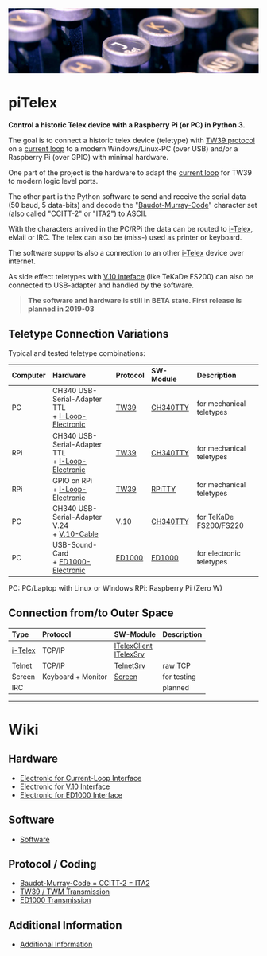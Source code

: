 <img src="img/Header.JPG" width="1024px">

# piTelex
**Control a historic Telex device with a Raspberry Pi (or PC) in Python 3.**

The goal is to connect a historic telex device (teletype) with [TW39 protocol](/wiki/README_P_TW39.md) on a [current loop](/wiki/README_HW_ILoop.md) to a modern Windows/Linux-PC (over USB) and/or a Raspberry Pi (over GPIO) with minimal hardware.

One part of the project is the hardware to adapt the [current loop](/wiki/README_HW_ILoop.md) for TW39 to modern logic level ports.

The other part is the Python software to send and receive the serial data (50 baud, 5 data-bits) and decode the "[Baudot-Murray-Code](/wiki/README_P_BMC.md)" character set (also called "CCITT-2" or "ITA2") to ASCII.

With the characters arrived in the PC/RPi the data can be routed to [i-Telex](https://www.i-telex.net), eMail or IRC. The telex can also be (miss-) used as printer or keyboard.

The software supports also a connection to an other [i-Telex](https://www.i-telex.net) device over internet.

As side effect teletypes with [V.10 inteface](/wiki/README_HW_V10.md) (like TeKaDe FS200) can also be connected to USB-adapter and handled by the software.

> **The software and hardware is still in BETA state. First release is planned in 2019-03**

## Teletype Connection Variations

Typical and tested teletype combinations:

| Computer | Hardware | Protocol | SW-Module | Description |
| :--- | :--- | :--- | :--- | :--- |
| PC | CH340 USB-Serial-Adapter TTL<br>+ [I-Loop-Electronic](/wiki/README_HW_ILoop.md) | [TW39](/wiki/README_P_TW39.md) | [CH340TTY](/wiki/README_SW_DevCH340TTY.md) | for mechanical teletypes
| RPi | CH340 USB-Serial-Adapter TTL<br>+ [I-Loop-Electronic](/wiki/README_HW_ILoop.md) | [TW39](/wiki/README_P_TW39.md) | [CH340TTY](/wiki/README_SW_DevCH340TTY.md) | for mechanical teletypes
| RPi | GPIO on RPi<br>+ [I-Loop-Electronic](/wiki/README_HW_ILoop.md) | [TW39](/wiki/README_P_TW39.md) | [RPiTTY](/wiki/README_SW_DevRPiTTY.md) | for mechanical teletypes
| PC | CH340 USB-Serial-Adapter V.24<br>+ [V.10-Cable](/wiki/README_HW_V10.md) | V.10 | [CH340TTY](/wiki/README_SW_DevCH340TTY.md) | for TeKaDe FS200/FS220
| PC | USB-Sound-Card<br>+ [ED1000-Electronic](/wiki/README_HW_ED1000.md) | [ED1000](/wiki/README_P_ED1000.md) | [ED1000](/wiki/README_SW_DevED1000.md) | for electronic teletypes

PC: PC/Laptop with Linux or Windows
RPi: Raspberry Pi (Zero W)

## Connection from/to Outer Space

| Type | Protocol | SW-Module | Description |
| :--- | :--- | :--- | :--- |
| [i-Telex]( https://www.i-telex.net/) | TCP/IP | [ITelexClient](/wiki/README_SW_DevITelexClient.md)<br>[ITelexSrv](/wiki/README_SW_DevITelexSrv.md) |
| Telnet | TCP/IP | [TelnetSrv](/wiki/README_SW_DevTelnetSrv.md) | raw TCP
| Screen | Keyboard + Monitor | [Screen](/wiki/README_SW_DevScreen.md) | for testing
| IRC | | | planned

---

# Wiki

## Hardware

 * [Electronic for Current-Loop Interface](/wiki/README_HW_ILoop.md)
 * [Electronic for V.10 Interface](/wiki/README_HW_V10.md)
 * [Electronic for ED1000 Interface](/wiki/README_HW_ED1000.md)

## Software

 * [Software](/wiki/README_SW.md)

## Protocol / Coding

 * [Baudot-Murray-Code = CCITT-2 = ITA2](/wiki/README_P_BMC.md)
 * [TW39 / TWM Transmission](/wiki/README_P_TW39.md)
 * [ED1000 Transmission](/wiki/README_P_ED1000.md)

## Additional Information

 * [Additional Information](/wiki/README_A.md)
